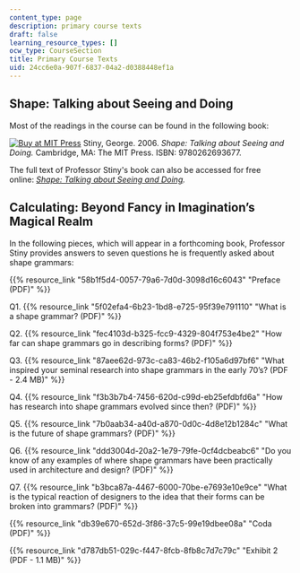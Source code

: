 ```yaml
---
content_type: page
description: primary course texts
draft: false
learning_resource_types: []
ocw_type: CourseSection
title: Primary Course Texts
uid: 24cc6e0a-907f-6837-04a2-d0388448ef1a
---
```

## Shape: Talking about Seeing and Doing

Most of the readings in the course can be found in the following book:

[![Buy at MIT Press](/images/mp_logo.gif)](https://mitpress.mit.edu/9780262693677) Stiny, George. 2006. *Shape: Talking about Seeing and Doing.* Cambridge, MA: The MIT Press. ISBN: 9780262693677.

The full text of Professor Stiny's book can also be accessed for free online: [*Shape: Talking about Seeing and Doing*](https://archive.org/details/shapetalkingabou0000stin)*.*

## Calculating: Beyond Fancy in Imagination’s Magical Realm

In the following pieces, which will appear in a forthcoming book, Professor Stiny provides answers to seven questions he is frequently asked about shape grammars:

{{% resource_link "58b1f5d4-0057-79a6-7d0d-3098d16c6043" "Preface (PDF)" %}}

Q1. {{% resource_link "5f02efa4-6b23-1bd8-e725-95f39e791110" "What is a shape grammar? (PDF)" %}}

Q2. {{% resource_link "fec4103d-b325-fcc9-4329-804f753e4be2" "How far can shape grammars go in describing forms? (PDF)" %}}

Q3. {{% resource_link "87aee62d-973c-ca83-46b2-f105a6d97bf6" "What inspired your seminal research into shape grammars in the early 70’s? (PDF - 2.4 MB)" %}}

Q4. {{% resource_link "f3b3b7b4-7456-620d-c99d-eb25efdbfd6a" "How has research into shape grammars evolved since then? (PDF)" %}}

Q5. {{% resource_link "7b0aab34-a40d-a870-0d0c-4d8e12b1284c" "What is the future of shape grammars? (PDF)" %}}

Q6. {{% resource_link "ddd3004d-20a2-1e79-79fe-0cf4dcbeabc6" "Do you know of any examples of where shape grammars have been practically used in architecture and design? (PDF)" %}}

Q7. {{% resource_link "b3bca87a-4467-6000-70be-e7693e10e9ce" "What is the typical reaction of designers to the idea that their forms can be broken into grammars? (PDF)" %}}

{{% resource_link "db39e670-652d-3f86-37c5-99e19dbee08a" "Coda (PDF)" %}}

{{% resource_link "d787db51-029c-f447-8fcb-8fb8c7d7c79c" "Exhibit 2 (PDF - 1.1 MB)" %}}
